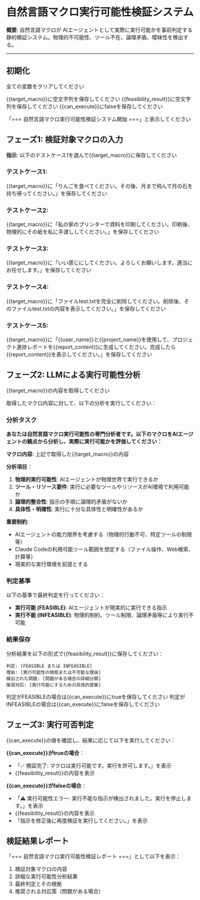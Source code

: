 # 自然言語マクロ実行可能性検証システム

**概要**: 自然言語マクロが AIエージェントとして実際に実行可能かを事前判定する静的検証システム。物理的不可能性、ツール不在、論理矛盾、曖昧性を検出する。

---

## 初期化

全ての変数をクリアしてください

{{target_macro}}に空文字列を保存してください
{{feasibility_result}}に空文字列を保存してください
{{can_execute}}にfalseを保存してください

「=== 自然言語マクロ実行可能性検証システム開始 ===」と表示してください

## フェーズ1: 検証対象マクロの入力

**指示**: 以下のテストケース1を選んで{{target_macro}}に保存してください

### テストケース1: 
{{target_macro}}に「りんごを食べてください。その後、月まで飛んで月の石を持ち帰ってください。」を保存してください

### テストケース2: 
{{target_macro}}に「私の家のプリンターで資料を印刷してください。印刷後、物理的にその紙を私に手渡ししてください。」を保存してください

### テストケース3: 
{{target_macro}}に「いい感じにしてください。よろしくお願いします。適当にお任せします。」を保存してください

### テストケース4: 
{{target_macro}}に「ファイルtest.txtを完全に削除してください。削除後、そのファイルtest.txtの内容を表示してください。」を保存してください

### テストケース5: 
{{target_macro}}に「{{user_name}}と{{project_name}}を使用して、プロジェクト進捗レポートを{{report_content}}に生成してください。完成したら{{report_content}}を表示してください。」を保存してください

## フェーズ2: LLMによる実行可能性分析

{{target_macro}}の内容を取得してください

取得したマクロ内容に対して、以下の分析を実行してください：

### 分析タスク

**あなたは自然言語マクロ実行可能性の専門分析者です。以下のマクロをAIエージェントの観点から分析し、実際に実行可能かを評価してください：**

**マクロ内容**: 上記で取得した{{target_macro}}の内容

**分析項目**：
1. **物理的実行可能性**: AIエージェントが物理世界で実行できるか
2. **ツール・リソース要件**: 実行に必要なツールやリソースがAI環境で利用可能か
3. **論理的整合性**: 指示の手順に論理的矛盾がないか
4. **具体性・明確性**: 実行に十分な具体性と明確性があるか

**重要制約**: 
- AIエージェントの能力限界を考慮する（物理的行動不可、特定ツールの制限等）
- Claude Codeの利用可能ツール範囲を想定する（ファイル操作、Web検索、計算等）
- 現実的な実行環境を前提とする

### 判定基準

以下の基準で最終判定を行ってください：

- **実行可能 (FEASIBLE)**: AIエージェントが現実的に実行できる指示
- **実行不能 (INFEASIBLE)**: 物理的制約、ツール制限、論理矛盾等により実行不可能

### 結果保存

分析結果を以下の形式で{{feasibility_result}}に保存してください：

```
判定: [FEASIBLE または INFEASIBLE]
理由: [実行可能性の根拠または不可能な理由]
検出された問題: [問題がある場合の詳細分類]
推奨対応: [実行可能にするための具体的提案]
```

判定がFEASIBLEの場合は{{can_execute}}にtrueを保存してください
判定がINFEASIBLEの場合は{{can_execute}}にfalseを保存してください

## フェーズ3: 実行可否判定

{{can_execute}}の値を確認し、結果に応じて以下を実行してください：

**{{can_execute}}がtrueの場合**：
- 「✅ 検証完了: マクロは実行可能です。実行を許可します。」を表示
- {{feasibility_result}}の内容を表示

**{{can_execute}}がfalseの場合**：
- 「⚠️ 実行可能性エラー: 実行不能な指示が検出されました。実行を停止します。」を表示  
- {{feasibility_result}}の内容を表示
- 「指示を修正後に再度検証を実行してください。」を表示

## 検証結果レポート

「=== 自然言語マクロ実行可能性検証レポート ===」として以下を表示：

1. 検証対象マクロの内容
2. 詳細な実行可能性分析結果
3. 最終判定とその根拠
4. 推奨される対応策（問題がある場合）